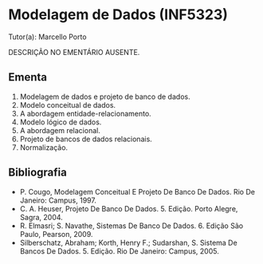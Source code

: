 # Modelagem de Dados (INF5323)

Tutor(a): Marcello Porto

DESCRIÇÃO NO EMENTÁRIO AUSENTE.

## Ementa

1. Modelagem de dados e projeto de banco de dados.
2. Modelo conceitual de dados.
3. A abordagem entidade-relacionamento.
4. Modelo lógico de dados.
5. A abordagem relacional.
6. Projeto de bancos de dados relacionais.
7. Normalização.

## Bibliografia

- P. Cougo, Modelagem Conceitual E Projeto De Banco De Dados. Rio De Janeiro: Campus, 1997.
- C. A. Heuser, Projeto De Banco De Dados. 5. Edição. Porto Alegre, Sagra, 2004.
- R. Elmasri; S. Navathe, Sistemas De Banco De Dados. 6. Edição São Paulo, Pearson, 2009.
- Silberschatz, Abraham; Korth, Henry F.; Sudarshan, S. Sistema De Bancos De Dados. 5. Edição. Rio De Janeiro: Campus, 2005.
